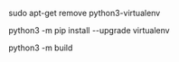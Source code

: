sudo apt-get remove python3-virtualenv

python3 -m pip install --upgrade virtualenv

python3  -m build